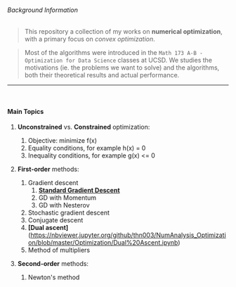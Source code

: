 ###### Background Information

>  This repository a collection of my works on __numerical optimization__, with a primary focus on *convex optimization*.

>  Most of the algorithms were introduced in the `Math 173 A-B - Optimization for Data Science` classes at UCSD. We studies the motivations (ie. the problems we want to solve) and the algorithms, both their theoretical results and actual performance.

***

<br/>

#### Main Topics

1.  __Unconstrained__ vs. __Constrained__ optimization:
    1.  Objective: minimize f(x)
    2.  Equality conditions, for example h(x) = 0
    3.  Inequality conditions, for example g(x) <= 0

2.  __First-order__ methods:
    1.  Gradient descent
        1.  __[Standard Gradient Descent](https://nbviewer.jupyter.org/github/thn003/optimization_num_analysis/blob/master/Optimization/Gradient%20Descent%20Algorithm.ipynb#Helper_Functions)__
        2.  GD with Momentum
        3.  GD with Nesterov
    2.  Stochastic gradient descent
    3.  Conjugate descent
    4.  __[Dual ascent]__(https://nbviewer.jupyter.org/github/thn003/NumAnalysis_Optimization/blob/master/Optimization/Dual%20Ascent.ipynb)
    5.  Method of multipliers

3.  __Second-order__ methods:
    1.  Newton's method
